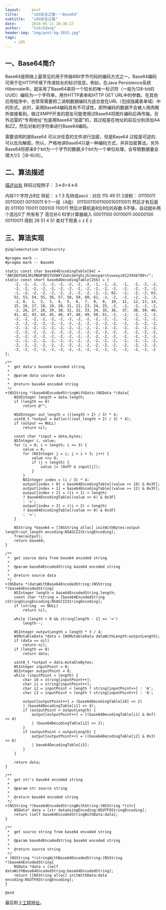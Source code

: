 ```yaml
---
layout:     post
title:      "iOS安全之路－－Base64"
subtitle:   "iOS安全之路"
date:       2016-05-11 10:38:27 
author:     "CatchZeng"
header-img: "img/post-bg-2015.jpg"
tags:
    - iOS
---
```

<span id="busuanzi_container_page_pv"></span>

##  一、Base64简介
Base64是网络上最常见的用于传输8Bit字节代码的编码方式之一。Base64编码可用于在HTTP环境下传递较长的标识信息。例如，在Java Persistence系统Hibernate中，就采用了Base64来将一个较长的唯一标识符（一般为128-bit的UUID）编码为一个字符串，用作HTTP表单和HTTP GET URL中的参数。在其他应用程序中，也常常需要把二进制数据编码为适合放在URL（包括隐藏表单域）中的形式。此时，采用Base64编码具有不可读性，即所编码的数据不会被人用肉眼所直接看到。做过XMPP开发的朋友可能使用过Base64将图片编码后再传输。另外迅雷的“专用地址”也是用Base64"加密"的，其过程是在地址的前后分别添加AA和ZZ，然后对新的字符串进行Base64编码。

需要说明的是Base64 可以对任意的文件进行加密，但是Base64 过程是可逆的. 可以反向解密。所以，严格地讲Base64只是一种编码方式，并非加密算法。另外Base64将原来8个bit为一个字节的数据,6个bit为一个单位处理，会导致数据量会增大1/3［(8-6)/6］。

## 二、算法描述
[描述出处](http://baike.baidu.com/link?url=7DZ9nrUIzMosCyS-J-AqQOwS3X-IiOHPKcCOVCkuq5e42ZNRrlKLV86qKfGMVp_EexvM0_DNDcRXdk_Bsz3Hma)
转码过程例子：
3＊8=4＊6

内存1个字符占8位
转前： s 1 3
先转成ascii：对应 115 49 51
2进制： 01110011 00110001 00110011
6个一组（4组） 011100110011000100110011
然后才有后面的 011100 110011 000100 110011
然后计算机是8位8位的存数 6不够，自动就补两个高位0了
所有有了 高位补0
科学计算器输入 00011100 00110011 00000100 00110011
得到 28 51 4 51
查对下照表 c z E z

##  三、算法实现

```
@implementation CATSecurity

#pragma mark --
#pragma mark -- Base64

static const char base64EncodingTable[64] = "ABCDEFGHIJKLMNOPQRSTUVWXYZabcdefghijklmnopqrstuvwxyz0123456789+/";
static const short base64DecodingTable[256] = {
    -2, -2, -2, -2, -2, -2, -2, -2, -2, -1, -1, -2,  -1,  -1, -2, -2,
    -2, -2, -2, -2, -2, -2, -2, -2, -2, -2, -2, -2,  -2,  -2, -2, -2,
    -1, -2, -2, -2, -2, -2, -2, -2, -2, -2, -2, 62,  -2,  -2, -2, 63,
    52, 53, 54, 55, 56, 57, 58, 59, 60, 61, -2, -2,  -2,  -2, -2, -2,
    -2, 0,  1,  2,  3,  4,  5,  6,  7,  8,  9,  10,  11,  12, 13, 14,
    15, 16, 17, 18, 19, 20, 21, 22, 23, 24, 25, -2,  -2,  -2, -2, -2,
    -2, 26, 27, 28, 29, 30, 31, 32, 33, 34, 35, 36,  37,  38, 39, 40,
    41, 42, 43, 44, 45, 46, 47, 48, 49, 50, 51, -2,  -2,  -2, -2, -2,
    -2, -2, -2, -2, -2, -2, -2, -2, -2, -2, -2, -2,  -2,  -2, -2, -2,
    -2, -2, -2, -2, -2, -2, -2, -2, -2, -2, -2, -2,  -2,  -2, -2, -2,
    -2, -2, -2, -2, -2, -2, -2, -2, -2, -2, -2, -2,  -2,  -2, -2, -2,
    -2, -2, -2, -2, -2, -2, -2, -2, -2, -2, -2, -2,  -2,  -2, -2, -2,
    -2, -2, -2, -2, -2, -2, -2, -2, -2, -2, -2, -2,  -2,  -2, -2, -2,
    -2, -2, -2, -2, -2, -2, -2, -2, -2, -2, -2, -2,  -2,  -2, -2, -2,
    -2, -2, -2, -2, -2, -2, -2, -2, -2, -2, -2, -2,  -2,  -2, -2, -2,
    -2, -2, -2, -2, -2, -2, -2, -2, -2, -2, -2, -2,  -2,  -2, -2, -2
};

/**
 *  get data's base64 encoded string
 *
 *  @param data source data
 *
 *  @return base64 encoded string
 */
+(NSString *)base64EncodedStringWithData:(NSData *)data{
    NSUInteger length = data.length;
    if (length == 0)
        return @"";
    
    NSUInteger out_length = ((length + 2) / 3) * 4;
    uint8_t *output = malloc(((out_length + 2) / 3) * 4);
    if (output == NULL)
        return nil;
    
    const char *input = data.bytes;
    NSInteger i, value;
    for (i = 0; i < length; i += 3) {
        value = 0;
        for (NSInteger j = i; j < i + 3; j++) {
            value <<= 8;
            if (j < length) {
                value |= (0xFF & input[j]);
            }
        }
        NSInteger index = (i / 3) * 4;
        output[index + 0] = base64EncodingTable[(value >> 18) & 0x3F];
        output[index + 1] = base64EncodingTable[(value >> 12) & 0x3F];
        output[index + 2] = ((i + 1) < length)
        ? base64EncodingTable[(value >> 6) & 0x3F]
        : '=';
        output[index + 3] = ((i + 2) < length)
        ? base64EncodingTable[(value >> 0) & 0x3F]
        : '=';
    }
    
    NSString *base64 = [[NSString alloc] initWithBytes:output length:out_length encoding:NSASCIIStringEncoding];
    free(output);
    return base64;
}

/**
 *  get source data from base64 encoded string
 *
 *  @param base64EncodedString base64 encoded string
 *
 *  @return source data
 */
+(NSData *)dataWithBase64EncodedString:(NSString *)base64EncodedString{
    NSInteger length = base64EncodedString.length;
    const char *string = [base64EncodedString cStringUsingEncoding:NSASCIIStringEncoding];
    if (string  == NULL)
        return nil;
    
    while (length > 0 && string[length - 1] == '=')
        length--;
    
    NSInteger outputLength = length * 3 / 4;
    NSMutableData *data = [NSMutableData dataWithLength:outputLength];
    if (data == nil)
        return nil;
    if (length == 0)
        return data;
    
    uint8_t *output = data.mutableBytes;
    NSInteger inputPoint = 0;
    NSInteger outputPoint = 0;
    while (inputPoint < length) {
        char i0 = string[inputPoint++];
        char i1 = string[inputPoint++];
        char i2 = inputPoint < length ? string[inputPoint++] : 'A';
        char i3 = inputPoint < length ? string[inputPoint++] : 'A';
        
        output[outputPoint++] = (base64DecodingTable[i0] << 2)
        | (base64DecodingTable[i1] >> 4);
        if (outputPoint < outputLength) {
            output[outputPoint++] = ((base64DecodingTable[i1] & 0xf) << 4)
            | (base64DecodingTable[i2] >> 2);
        }
        if (outputPoint < outputLength) {
            output[outputPoint++] = ((base64DecodingTable[i2] & 0x3) << 6)
            | base64DecodingTable[i3];
        }
    }
    
    return data;
}

/**
 *  get str's base64 encoded string
 *
 *  @param str source string
 *
 *  @return base64 encoded string
 */
+(NSString *)base64EncodedStringWithString:(NSString *)str{
    NSData* data = [str dataUsingEncoding:NSUTF8StringEncoding];
    return [self base64EncodedStringWithData:data];
}

/**
 *  get source string from base64 encoded string
 *
 *  @param base64EncodedString base64 encoded string
 *
 *  @return source string
 */
+ (NSString *)stringWithBase64EncodedString:(NSString *)base64EncodedString{
    NSData *data = [self dataWithBase64EncodedString:base64EncodedString];
    return [[NSString alloc] initWithData:data encoding:NSUTF8StringEncoding];
}

@end
```
最后附上[工程地址](https://github.com/CatchZeng/CATSecurity)。
